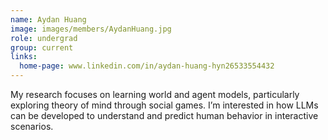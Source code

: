 ```yaml
---
name: Aydan Huang
image: images/members/AydanHuang.jpg
role: undergrad
group: current
links:
  home-page: www.linkedin.com/in/aydan-huang-hyn26533554432
---
```


My research focuses on learning world and agent models, particularly exploring theory of mind through social games. I’m interested in how LLMs can be developed to understand and predict human behavior in interactive scenarios.